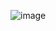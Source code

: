![image](https://github.com/amerihn/managing-state/assets/145149460/c28f4c6c-6bbc-4032-8e9e-b30816f64f4b)
